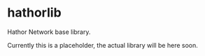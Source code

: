 hathorlib
=========

Hathor Network base library.

Currently this is a placeholder, the actual library will be here soon.
